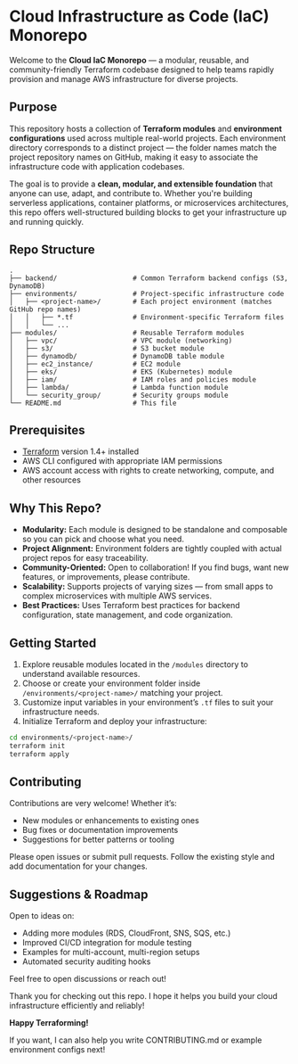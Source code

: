 

 

# Cloud Infrastructure as Code (IaC) Monorepo

Welcome to the **Cloud IaC Monorepo** — a modular, reusable, and community-friendly Terraform codebase designed to help teams rapidly provision and manage AWS infrastructure for diverse projects.

 

## Purpose

This repository hosts a collection of **Terraform modules** and **environment configurations** used across multiple real-world projects. Each environment directory corresponds to a distinct project — the folder names match the project repository names on GitHub, making it easy to associate the infrastructure code with application codebases.

The goal is to provide a **clean, modular, and extensible foundation** that anyone can use, adapt, and contribute to. Whether you're building serverless applications, container platforms, or microservices architectures, this repo offers well-structured building blocks to get your infrastructure up and running quickly.

 

## Repo Structure

```
.
├── backend/                   # Common Terraform backend configs (S3, DynamoDB)
├── environments/              # Project-specific infrastructure code
│   ├── <project-name>/        # Each project environment (matches GitHub repo names)
│   │   ├── *.tf               # Environment-specific Terraform files
│   │   └── ...
├── modules/                   # Reusable Terraform modules
│   ├── vpc/                   # VPC module (networking)
│   ├── s3/                    # S3 bucket module
│   ├── dynamodb/              # DynamoDB table module
│   ├── ec2_instance/          # EC2 module
│   ├── eks/                   # EKS (Kubernetes) module
│   ├── iam/                   # IAM roles and policies module
│   ├── lambda/                # Lambda function module
│   └── security_group/        # Security groups module
└── README.md                  # This file
```

 

## Prerequisites

* [Terraform](https://www.terraform.io/downloads.html) version 1.4+ installed
* AWS CLI configured with appropriate IAM permissions
* AWS account access with rights to create networking, compute, and other resources

 

## Why This Repo?

* **Modularity:** Each module is designed to be standalone and composable so you can pick and choose what you need.
* **Project Alignment:** Environment folders are tightly coupled with actual project repos for easy traceability.
* **Community-Oriented:** Open to collaboration! If you find bugs, want new features, or improvements, please contribute.
* **Scalability:** Supports projects of varying sizes — from small apps to complex microservices with multiple AWS services.
* **Best Practices:** Uses Terraform best practices for backend configuration, state management, and code organization.

 

## Getting Started

1. Explore reusable modules located in the `/modules` directory to understand available resources.
2. Choose or create your environment folder inside `/environments/<project-name>/` matching your project.
3. Customize input variables in your environment’s `.tf` files to suit your infrastructure needs.
4. Initialize Terraform and deploy your infrastructure:

```bash
cd environments/<project-name>/
terraform init
terraform apply
```

 

## Contributing

Contributions are very welcome! Whether it’s:

* New modules or enhancements to existing ones
* Bug fixes or documentation improvements
* Suggestions for better patterns or tooling

Please open issues or submit pull requests. Follow the existing style and add documentation for your changes.

 

## Suggestions & Roadmap

Open to ideas on:

* Adding more modules (RDS, CloudFront, SNS, SQS, etc.)
* Improved CI/CD integration for module testing
* Examples for multi-account, multi-region setups
* Automated security auditing hooks

Feel free to open discussions or reach out!

 

Thank you for checking out this repo. I hope it helps you build your cloud infrastructure efficiently and reliably!

**Happy Terraforming!**

 

If you want, I can also help you write CONTRIBUTING.md or example environment configs next!

